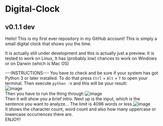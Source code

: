 # Digital-Clock
## v0.1.1 dev
Hello!
This is my first ever repository in my GitHub account!
This is simply a small digital clock that shows you the time.

It is actually still under development and this is actually just a preview.
It is tested to work on Linux, It has (probably low) chances to work on Windows or on Darwin (which is Mac OS)


---INSTRUCTIONS---
You have to check and be sure if your system 
has got Python 3 or later installed. To do
that press `Ctrl` + `Alt` + `T` to open your
terminal. Then execute `python -V` and this
will be your result: <br>![image](https://user-images.githubusercontent.com/114411616/194586320-63de1421-ab04-4b69-ad9e-4bb9951fd6bc.png)
<br>Then you have to run the thing through ![image](https://user-images.githubusercontent.com/114411616/194620169-c826de61-bc29-46af-902b-b93fa5e08687.png)
<br> Then it will show you a brief intro. Next up is the input, which is the sentence you want to analyze... The limit is 4096 words or less.![image](https://user-images.githubusercontent.com/114411616/194620723-dd041343-553d-4cef-95a7-05ed0b4b428c.png)
<br> It shows the character count, word count and also how many uppercase or lowercase occurrences there are.<br>
ENJOY!
